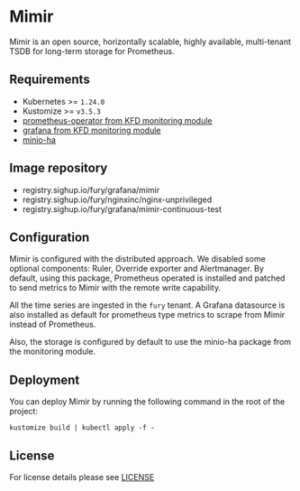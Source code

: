 # Mimir

<!-- <KFD-DOCS> -->

Mimir is an open source, horizontally scalable, highly available, multi-tenant TSDB for long-term storage for Prometheus.

## Requirements

- Kubernetes >= `1.24.0`
- Kustomize >= `v3.5.3`
- [prometheus-operator from KFD monitoring module][prometheus-operator]
- [grafana from KFD monitoring module][grafana]
- [minio-ha](../minio-ha)

## Image repository

- registry.sighup.io/fury/grafana/mimir
- registry.sighup.io/fury/nginxinc/nginx-unprivileged
- registry.sighup.io/fury/grafana/mimir-continuous-test

## Configuration

Mimir is configured with the distributed approach. We disabled some optional components: Ruler, Override exporter and Alertmanager.
By default, using this package, Prometheus operated is installed and patched to send metrics to Mimir with the remote write capability.

All the time series are ingested in the `fury` tenant. A Grafana datasource is also installed as default for prometheus type metrics to scrape from Mimir instead of Prometheus.

Also, the storage is configured by default to use the minio-ha package from the monitoring module.

## Deployment

You can deploy Mimir by running the following command in the root of
the project:

```shell
kustomize build | kubectl apply -f -
```

<!-- Links -->

[prometheus-operator]: https://github.com/sighup-io/fury-kubernetes-monitoring/blob/master/katalog/prometheus-operator
[grafana]: https://github.com/sighup-io/fury-kubernetes-monitoring/blob/master/katalog/grafana


<!-- </KFD-DOCS> -->

## License

For license details please see [LICENSE](../../LICENSE)
